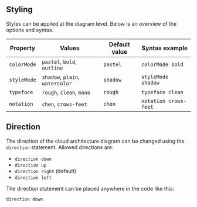 Styling
-----------------------

Styles can be applied at the diagram level. Below is an overview of the options and syntax.

| Property | Values | Default value | Syntax example |
|---|---|---|---|
|`colorMode`|`pastel`, `bold`, `outline`|`pastel`|`colorMode bold`|
|`styleMode`|`shadow`, `plain`, `watercolor`|`shadow`|`styleMode shadow`|
|`typeface`|`rough`, `clean`, `mono`|`rough`|`typeface clean`|
|`notation`|`chen`, `crows-feet`|`chen`|`notation crows-feet`|

Direction
---------------------------

The direction of the cloud architecture diagram can be changed using the `direction` statement. Allowed directions are:

*   `direction down`
*   `direction up`
*   `direction right` (default)
*   `direction left`

The direction statement can be placed anywhere in the code like this:

`direction down`
